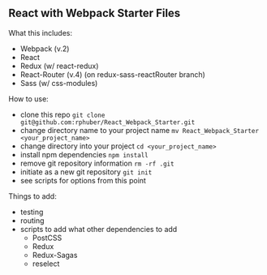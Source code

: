 React with Webpack Starter Files
----

What this includes:
- Webpack (v.2)
- React
- Redux (w/ react-redux)
- React-Router (v.4) (on redux-sass-reactRouter branch)
- Sass (w/ css-modules)

How to use:
- clone this repo ```git clone git@github.com:rphuber/React_Webpack_Starter.git```
- change directory name to your project name ```mv React_Webpack_Starter <your_project_name>```
- change directory into your project ```cd <your_project_name>```
- install npm dependencies ```npm install```
- remove git repository information ```rm -rf .git```
- initiate as a new git repository ```git init```
- see scripts for options from this point

Things to add:
- testing
- routing
- scripts to add what other dependencies to add
	- PostCSS
	- Redux
	- Redux-Sagas
	- reselect
